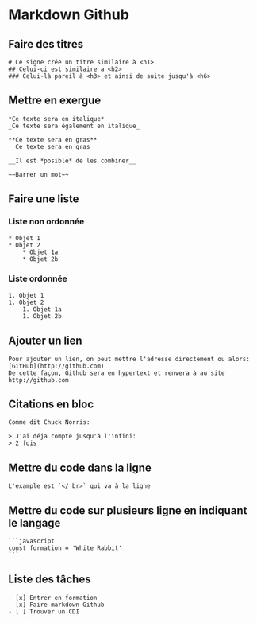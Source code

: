 # Markdown Github
   
## Faire des titres   

    # Ce signe crée un titre similaire à <h1>
    ## Celui-ci est similaire a <h2>
    ### Celui-là pareil à <h3> et ainsi de suite jusqu'à <h6>
    
    
## Mettre en exergue

    *Ce texte sera en italique*
    _Ce texte sera également en italique_
    
    **Ce texte sera en gras**
    __Ce texte sera en gras__
    
    __Il est *posible* de les combiner__
    
    ~~Barrer un mot~~
    
    
    
## Faire une liste

### Liste non ordonnée   
   
    * Objet 1
    * Objet 2
        * Objet 1a
        * Objet 2b

### Liste ordonnée

    1. Objet 1
    1. Objet 2
        1. Objet 1a
        1. Objet 2b
        

## Ajouter un lien

    Pour ajouter un lien, on peut mettre l'adresse directement ou alors:
    [GitHub](http://github.com)
    De cette façon, Github sera en hypertext et renvera à au site http://github.com
    
    
## Citations en bloc

    Comme dit Chuck Norris:

    > J'ai déja compté jusqu'à l'infini:
    > 2 fois
    
    
## Mettre du code dans la ligne

    L'example est `</ br>` qui va à la ligne
    
    
## Mettre du code sur plusieurs ligne en indiquant le langage

    ```javascript
    const formation = 'White Rabbit'
    ```
    
    
## Liste des tâches

    - [x] Entrer en formation         
    - [x] Faire markdown Github
    - [ ] Trouver un CDI       
    
        
